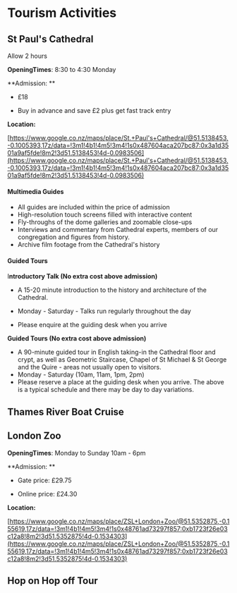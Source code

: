 # Tourism Activities

## St Paul's Cathedral

Allow 2 hours

**OpeningTimes**: 8:30 to 4:30 Monday

**Admission: **

* £18

* Buy in advance and save £2 plus get fast track entry

**Location:**

[https://www.google.co.nz/maps/place/St.+Paul's+Cathedral/@51.5138453,-0.1005393,17z/data=!3m1!4b1!4m5!3m4!1s0x487604aca207bc87:0x3a1d3501a9af5fde!8m2!3d51.5138453!4d-0.0983506](https://www.google.co.nz/maps/place/St.+Paul's+Cathedral/@51.5138453,-0.1005393,17z/data=!3m1!4b1!4m5!3m4!1s0x487604aca207bc87:0x3a1d3501a9af5fde!8m2!3d51.5138453!4d-0.0983506)

#### Multimedia Guides

* All guides are included within the price of admission
* High-resolution touch screens filled with interactive content
* Fly-throughs of the dome galleries and zoomable close-ups
* Interviews and commentary from Cathedral experts, members of our congregation and figures from history.
* Archive film footage from the Cathedral's history

#### Guided Tours

I**ntroductory Talk \(No extra cost above admission\)**

* A 15-20 minute introduction to the history and architecture of the Cathedral.

* Monday - Saturday - Talks run regularly throughout the day

* Please enquire at the guiding desk when you arrive

**Guided Tours \(No extra cost above admission\)**

* A 90-minute guided tour in English taking-in the Cathedral floor and crypt, as well as Geometric Staircase, Chapel of St Michael & St George and the Quire - areas not usually open to visitors.
* Monday - Saturday \(10am, 11am, 1pm, 2pm\)
* Please reserve a place at the guiding desk when you arrive. The above is a typical schedule and there may be day to day variations.

## Thames River Boat Cruise

## London Zoo

**OpeningTimes**: Monday to Sunday 10am - 6pm

**Admission: **

* Gate price: £29.75

* Online price: £24.30

**Location:**

[https://www.google.co.nz/maps/place/ZSL+London+Zoo/@51.5352875,-0.155619,17z/data=!3m1!4b1!4m5!3m4!1s0x48761ad73297f857:0xb1723f26e03c12a8!8m2!3d51.5352875!4d-0.1534303](https://www.google.co.nz/maps/place/ZSL+London+Zoo/@51.5352875,-0.155619,17z/data=!3m1!4b1!4m5!3m4!1s0x48761ad73297f857:0xb1723f26e03c12a8!8m2!3d51.5352875!4d-0.1534303)

## Hop on Hop off Tour



